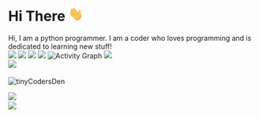 # Hi There <img src="./wave.gif" width="30px">
Hi, I am a python programmer. I am a coder who loves programming and is dedicated to learning new stuff! 
<br>
![](https://komarev.com/ghpvc/?username=tinyCodersDen&color=blue)
![](https://img.shields.io/badge/OS-Windows&nbsp;10-informational?style=flat&logo=windows&logoColor=blue&color=0C7DBE)
![](https://img.shields.io/badge/Editor-VS&nbsp;Code-informational?style=flat&logo=visual-studio-code&logoColor=blue&color=0C7DBE)
![](https://img.shields.io/badge/Shell-Terminal-informational?style=flat&logo=windows-terminal&logoColor=blue&color=0C7DBE)
![Activity Graph](https://activity-graph.herokuapp.com/graph?username=tinyCodersDen&theme=github)
<img src="https://github-readme-stats.vercel.app/api/top-langs/?username=tinyCodersDen&layout=compact"/>
<br>
<img src="https://github-readme-stats.vercel.app/api?count_private=true&include_all_commits=true&username=tinyCodersDen&show_icons=true&hide_title=true&theme=dark" /> 
<p><img align="center" src="https://github-readme-streak-stats.herokuapp.com/?user=tinyCodersDen&" alt="tinyCodersDen" /></p>
<img src="https://github-profile-trophy.vercel.app/?username=tinyCodersDen&column=7&theme=onedark" />
<br>
<a href="https://stackoverflow.com/users/16168925/viperstream?tab=profile"><img src="https://github-readme-stackoverflow.vercel.app/?userID=16168925&theme=dark" /></a>
<!-- Here are some ideas to get you started:

- 🔭 I currently working on ...
- 🌱 I’m currently learning ...
- 👯 I’m looking to collaborate on ...
- 🤔 I’m looking for help with ...
- 💬 Ask me about ...
- 📫 How to reach me: ...
- 😄 Pronouns: ...
- ⚡ Fun fact: ...
--> -->
